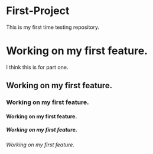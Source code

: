 # First-Project
This is my first time testing repository.

# Working on my first feature.
I think this is for part one.
## Working on my first feature.

### Working on my first feature.

#### Working on my first feature.

##### Working on my first feature.

###### Working on my first feature.
